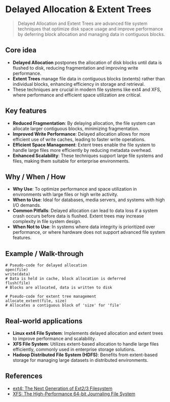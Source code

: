 # Delayed Allocation & Extent Trees

> Delayed Allocation and Extent Trees are advanced file system techniques that optimize disk space usage and improve performance by deferring block allocation and managing data in contiguous blocks.

## Core idea
- **Delayed Allocation** postpones the allocation of disk blocks until data is flushed to disk, reducing fragmentation and improving write performance.
- **Extent Trees** manage file data in contiguous blocks (extents) rather than individual blocks, enhancing efficiency in storage and retrieval.
- These techniques are crucial in modern file systems like ext4 and XFS, where performance and efficient space utilization are critical.

## Key features
- **Reduced Fragmentation**: By delaying allocation, the file system can allocate larger contiguous blocks, minimizing fragmentation.
- **Improved Write Performance**: Delayed allocation allows for more efficient use of write caches, leading to faster write operations.
- **Efficient Space Management**: Extent trees enable the file system to handle large files more efficiently by reducing metadata overhead.
- **Enhanced Scalability**: These techniques support large file systems and files, making them suitable for enterprise environments.

## Why / When / How
- **Why Use**: To optimize performance and space utilization in environments with large files or high write activity.
- **When to Use**: Ideal for databases, media servers, and systems with high I/O demands.
- **Common Pitfalls**: Delayed allocation can lead to data loss if a system crash occurs before data is flushed. Extent trees may increase complexity in file system design.
- **When Not to Use**: In systems where data integrity is prioritized over performance, or where hardware does not support advanced file system features.

## Example / Walk-through
```pseudo
# Pseudo-code for delayed allocation
open(file)
write(data)
# Data is held in cache, block allocation is deferred
flush(file)
# Blocks are allocated, data is written to disk

# Pseudo-code for extent tree management
allocate_extent(file, size)
# Allocates a contiguous block of 'size' for 'file'
```

## Real-world applications
- **Linux ext4 File System**: Implements delayed allocation and extent trees to improve performance and scalability.
- **XFS File System**: Utilizes extent-based allocation to handle large files efficiently, commonly used in enterprise storage solutions.
- **Hadoop Distributed File System (HDFS)**: Benefits from extent-based storage for managing large datasets in distributed environments.

## References
- [ext4: The Next Generation of Ext2/3 Filesystem](https://www.kernel.org/doc/Documentation/filesystems/ext4.txt)
- [XFS: The High-Performance 64-bit Journaling File System](https://xfs.org/docs/xfsdocs-xml-dev/XFS_Filesystem_Structure//tmp/en-US/html/index.html)